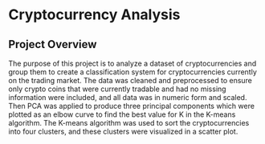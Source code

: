 # Cryptocurrency Analysis
## Project Overview
The purpose of this project is to analyze a dataset of cryptocurrencies and group them to create a classification system for cryptocurrencies currently on the trading market. The data was cleaned and preprocessed to ensure only crypto coins that were currently tradable and had no missing information were included, and all data was in numeric form and scaled. Then PCA was applied to produce three principal components which were plotted as an elbow curve to find the best value for K in the K-means algorithm. The K-means algorithm was used to sort the cryptocurrencies into four clusters, and these clusters were visualized in a scatter plot.
